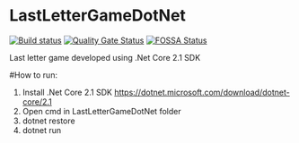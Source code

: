 # LastLetterGameDotNet
[![Build status](https://ci.appveyor.com/api/projects/status/ejd4qou9wroh5jdi/branch/master?svg=true)](https://ci.appveyor.com/project/OlexandrTymoshenko/lastlettergamedotnet/branch/master)
[![Quality Gate Status](https://sonarcloud.io/api/project_badges/measure?project=LastLetterGameDotNet&metric=alert_status)](https://sonarcloud.io/dashboard?id=LastLetterGameDotNet)
[![FOSSA Status](https://app.fossa.com/api/projects/git%2Bgithub.com%2FOlexandrTymoshenko%2FLastLetterGameDotNet.svg?type=small)](https://app.fossa.com/projects/git%2Bgithub.com%2FOlexandrTymoshenko%2FLastLetterGameDotNet?ref=badge_small)

Last letter game developed using .Net Core 2.1 SDK 

#How to run:

1. Install .Net Core 2.1 SDK https://dotnet.microsoft.com/download/dotnet-core/2.1
2. Open cmd in LastLetterGameDotNet folder
3. dotnet restore
4. dotnet run
